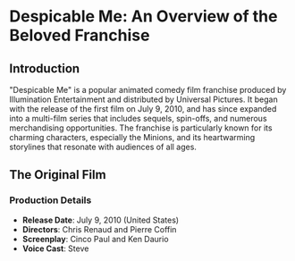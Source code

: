 # Despicable Me: An Overview of the Beloved Franchise

## Introduction
"Despicable Me" is a popular animated comedy film franchise produced by Illumination Entertainment and distributed by Universal Pictures. It began with the release of the first film on July 9, 2010, and has since expanded into a multi-film series that includes sequels, spin-offs, and numerous merchandising opportunities. The franchise is particularly known for its charming characters, especially the Minions, and its heartwarming storylines that resonate with audiences of all ages.

## The Original Film

### Production Details
- **Release Date**: July 9, 2010 (United States)
- **Directors**: Chris Renaud and Pierre Coffin
- **Screenplay**: Cinco Paul and Ken Daurio
- **Voice Cast**: Steve